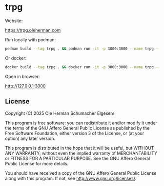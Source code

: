 # trpg

Website:

https://trpg.oleherman.com

Run locally with podman:

```bash
podman build --tag trpg . && podman run -it -p 3000:3000 --name trpg --rm trpg
```

Or docker:

```bash
docker build --tag trpg . && docker run -it -p 3000:3000 --name trpg --rm trpg
```

Open in browser:

http://127.0.0.1:3000

## License

Copyright (C) 2025 Ole Herman Schumacher Elgesem

This program is free software: you can redistribute it and/or modify
it under the terms of the GNU Affero General Public License as
published by the Free Software Foundation, either version 3 of the
License, or (at your option) any later version.

This program is distributed in the hope that it will be useful,
but WITHOUT ANY WARRANTY; without even the implied warranty of
MERCHANTABILITY or FITNESS FOR A PARTICULAR PURPOSE. See the
GNU Affero General Public License for more details.

You should have received a copy of the GNU Affero General Public License
along with this program. If not, see <http://www.gnu.org/licenses/>.
